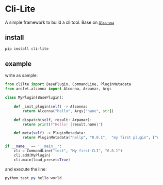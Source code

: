 # Cli-Lite

A simple framework to build a cli tool. Base on [`Alconna`](https://github/ArcletProject/Alconna)

## install

```powershell
pip install cli-lite
```

## example

write as sample:

```python
from clilte import BasePlugin, CommandLine, PluginMetadata
from arclet.alconna import Alconna, Arpamar, Args

class MyPlugin(BasePlugin):
    
    def _init_plugin(self) -> Alconna:
        return Alconna("hello", Args["name", str])

    def dispatch(self, result: Arpamar):
        return print(f"Hello! {result.name}")

    def meta(self) -> PluginMetadata:
        return PluginMetadata("hellp", "0.0.1",  "my first plugin", ["dev"], ["john"])

if __name__ == '__main__':
    cli = CommandLine("test", "My first CLI", "0.0.1")
    cli.add(MyPlugin)
    cli.main(load_preset=True)
```

and execute the line:

```powershell
python test.py hello world
```


